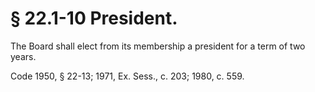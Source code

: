 # § 22.1-10 President.

<p>The Board shall elect from its membership a president for a term of two years.</p><p>Code 1950, § 22-13; 1971, Ex. Sess., c. 203; 1980, c. 559.</p>